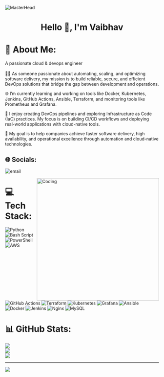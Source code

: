 ![MasterHead](https://miro.medium.com/v2/resize:fit:679/0*tD5kEC2JYcKHH0zO.gif)

<h1 align="center">Hello 👋, I'm Vaibhav </h1>


# 💫 About Me:

A passionate cloud & devops engineer <br><br>
👨‍💻 As someone passionate about automating, scaling, and optimizing software delivery, my mission is to build reliable, secure, and efficient DevOps solutions that bridge the gap between development and operations.

🌐 I’m currently learning and working on tools like Docker, Kubernetes, Jenkins, GitHub Actions, Ansible, Terraform, and monitoring tools like Prometheus and Grafana.

🔧 I enjoy creating DevOps pipelines and exploring Infrastructure as Code (IaC) practices. My focus is on building CI/CD workflows and deploying real-world applications with cloud-native tools.

🎯 My goal is to help companies achieve faster software delivery, high availability, and operational excellence through automation and cloud-native technologies.



## 🌐 Socials:
![email](https://img.shields.io/badge/Email-D14836?logo=gmail&logoColor=white)

<img align="right" alt="Coding" width="400" src="https://cdn.dribbble.com/users/1059583/screenshots/4171367/media/5c8264a20b247115b68e6c2f4c97d5e6.gif">


# 💻 Tech Stack:
![Python](https://img.shields.io/badge/python-3670A0?style=for-the-badge&logo=python&logoColor=ffdd54) ![Bash Script](https://img.shields.io/badge/bash_script-%23121011.svg?style=for-the-badge&logo=gnu-bash&logoColor=white) ![PowerShell](https://img.shields.io/badge/PowerShell-%235391FE.svg?style=for-the-badge&logo=powershell&logoColor=white) ![AWS](https://img.shields.io/badge/AWS-%23FF9900.svg?style=for-the-badge&logo=amazon-aws&logoColor=white) ![GitHub Actions](https://img.shields.io/badge/github%20actions-%232671E5.svg?style=for-the-badge&logo=githubactions&logoColor=white) ![Terraform](https://img.shields.io/badge/terraform-%235835CC.svg?style=for-the-badge&logo=terraform&logoColor=white) ![Kubernetes](https://img.shields.io/badge/kubernetes-%23326ce5.svg?style=for-the-badge&logo=kubernetes&logoColor=white) ![Grafana](https://img.shields.io/badge/grafana-%23F46800.svg?style=for-the-badge&logo=grafana&logoColor=white) ![Ansible](https://img.shields.io/badge/ansible-%231A1918.svg?style=for-the-badge&logo=ansible&logoColor=white) ![Docker](https://img.shields.io/badge/docker-%230db7ed.svg?style=for-the-badge&logo=docker&logoColor=white) ![Jenkins](https://img.shields.io/badge/jenkins-%232C5263.svg?style=for-the-badge&logo=jenkins&logoColor=white) ![Nginx](https://img.shields.io/badge/nginx-%23009639.svg?style=for-the-badge&logo=nginx&logoColor=white) ![MySQL](https://img.shields.io/badge/mysql-4479A1.svg?style=for-the-badge&logo=mysql&logoColor=white)
# 📊 GitHub Stats:
![](https://github-readme-stats.vercel.app/api?username=VaibhavSonawane07&theme=dark&hide_border=false&include_all_commits=false&count_private=false)<br/>
![](https://nirzak-streak-stats.vercel.app/?user=VaibhavSonawane07&theme=dark&hide_border=false)<br/>
![](https://github-readme-stats.vercel.app/api/top-langs/?username=VaibhavSonawane07&theme=dark&hide_border=false&include_all_commits=false&count_private=false&layout=compact)

---
[![](https://visitcount.itsvg.in/api?id=VaibhavSonawane07&icon=0&color=0)](https://visitcount.itsvg.in)

<!-- Proudly created with GPRM ( https://gprm.itsvg.in ) -->
